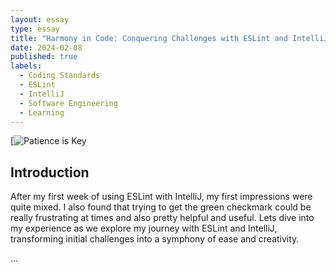 ```yaml
---
layout: essay
type: essay
title: "Harmony in Code: Conquering Challenges with ESLint and IntelliJ"
date: 2024-02-08
published: true
labels:
  - Coding Standards
  - ESLint
  - IntelliJ
  - Software Engineering
  - Learning
---
```


[![Patience is Key](https://media.licdn.com/dms/image/D4D12AQEQ2_oB9RNhBw/article-cover_image-shrink_600_2000/0/1694789447859?e=2147483647&v=beta&t=Vd5ZXeYUdOCZX7g8wIv-iQFheiCFv4YMx0c1Sz13MT0)


## Introduction

After my first week of using ESLint with IntelliJ, my first impressions were quite mixed. I also found that trying to get the green checkmark could be really frustrating at times and also pretty helpful and useful. Lets dive into my experience as we explore my journey with ESLint and IntelliJ, transforming initial challenges into a symphony of ease and creativity.

...
